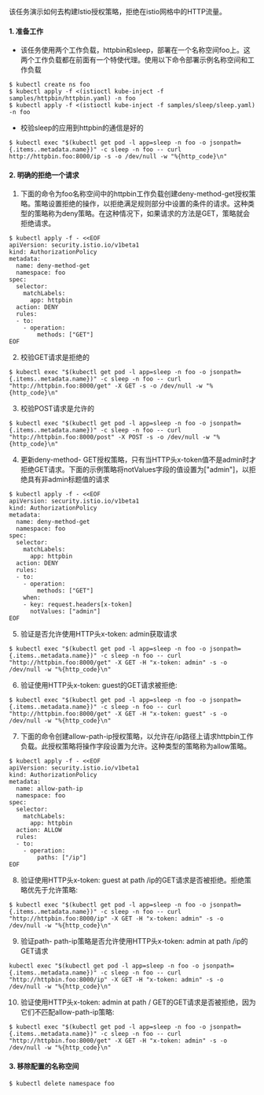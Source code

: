 该任务演示如何去构建Istio授权策略，拒绝在istio网格中的HTTP流量。

#### 1. 准备工作

- 该任务使用两个工作负载，httpbin和sleep，部署在一个名称空间foo上。这两个工作负载都在前面有一个特使代理。使用以下命令部署示例名称空间和工作负载

```shell
$ kubectl create ns foo
$ kubectl apply -f <(istioctl kube-inject -f samples/httpbin/httpbin.yaml) -n foo
$ kubectl apply -f <(istioctl kube-inject -f samples/sleep/sleep.yaml) -n foo
```

- 校验sleep的应用到httpbin的通信是好的

```shell
$ kubectl exec "$(kubectl get pod -l app=sleep -n foo -o jsonpath={.items..metadata.name})" -c sleep -n foo -- curl http://httpbin.foo:8000/ip -s -o /dev/null -w "%{http_code}\n"

```

#### 2. 明确的拒绝一个请求

1. 下面的命令为foo名称空间中的httpbin工作负载创建deny-method-get授权策略。策略设置拒绝的操作，以拒绝满足规则部分中设置的条件的请求。这种类型的策略称为deny策略。在这种情况下，如果请求的方法是GET，策略就会拒绝请求。

```shell
$ kubectl apply -f - <<EOF
apiVersion: security.istio.io/v1beta1
kind: AuthorizationPolicy
metadata:
  name: deny-method-get
  namespace: foo
spec:
  selector:
    matchLabels:
      app: httpbin
  action: DENY
  rules:
  - to:
    - operation:
        methods: ["GET"]
EOF

```

2. 校验GET请求是拒绝的

```shell
$ kubectl exec "$(kubectl get pod -l app=sleep -n foo -o jsonpath={.items..metadata.name})" -c sleep -n foo -- curl "http://httpbin.foo:8000/get" -X GET -s -o /dev/null -w "%{http_code}\n"
```

3. 校验POST请求是允许的

```shell
$ kubectl exec "$(kubectl get pod -l app=sleep -n foo -o jsonpath={.items..metadata.name})" -c sleep -n foo -- curl "http://httpbin.foo:8000/post" -X POST -s -o /dev/null -w "%{http_code}\n"
```

4. 更新deny-method- GET授权策略，只有当HTTP头x-token值不是admin时才拒绝GET请求。下面的示例策略将notValues字段的值设置为["admin"]，以拒绝具有非admin标题值的请求

```shell
$ kubectl apply -f - <<EOF
apiVersion: security.istio.io/v1beta1
kind: AuthorizationPolicy
metadata:
  name: deny-method-get
  namespace: foo
spec:
  selector:
    matchLabels:
      app: httpbin
  action: DENY
  rules:
  - to:
    - operation:
        methods: ["GET"]
    when:
    - key: request.headers[x-token]
      notValues: ["admin"]
EOF

```

5. 验证是否允许使用HTTP头x-token: admin获取请求

```shell
$ kubectl exec "$(kubectl get pod -l app=sleep -n foo -o jsonpath={.items..metadata.name})" -c sleep -n foo -- curl "http://httpbin.foo:8000/get" -X GET -H "x-token: admin" -s -o /dev/null -w "%{http_code}\n"

```

6. 验证使用HTTP头x-token: guest的GET请求被拒绝:

```shell
$ kubectl exec "$(kubectl get pod -l app=sleep -n foo -o jsonpath={.items..metadata.name})" -c sleep -n foo -- curl "http://httpbin.foo:8000/get" -X GET -H "x-token: guest" -s -o /dev/null -w "%{http_code}\n"
```

7. 下面的命令创建allow-path-ip授权策略，以允许在/ip路径上请求httpbin工作负载。此授权策略将操作字段设置为允许。这种类型的策略称为allow策略。

```shell
$ kubectl apply -f - <<EOF
apiVersion: security.istio.io/v1beta1
kind: AuthorizationPolicy
metadata:
  name: allow-path-ip
  namespace: foo
spec:
  selector:
    matchLabels:
      app: httpbin
  action: ALLOW
  rules:
  - to:
    - operation:
        paths: ["/ip"]
EOF

```

8. 验证使用HTTP头x-token: guest at path /ip的GET请求是否被拒绝。拒绝策略优先于允许策略:

```shell
$ kubectl exec "$(kubectl get pod -l app=sleep -n foo -o jsonpath={.items..metadata.name})" -c sleep -n foo -- curl "http://httpbin.foo:8000/ip" -X GET -H "x-token: admin" -s -o /dev/null -w "%{http_code}\n"
```

9. 验证path- path-ip策略是否允许使用HTTP头x-token: admin at path /ip的GET请求

```shell
kubectl exec "$(kubectl get pod -l app=sleep -n foo -o jsonpath={.items..metadata.name})" -c sleep -n foo -- curl "http://httpbin.foo:8000/ip" -X GET -H "x-token: admin" -s -o /dev/null -w "%{http_code}\n"

```

10. 验证使用HTTP头x-token: admin at path / GET的GET请求是否被拒绝，因为它们不匹配allow-path-ip策略:

```shell
$ kubectl exec "$(kubectl get pod -l app=sleep -n foo -o jsonpath={.items..metadata.name})" -c sleep -n foo -- curl "http://httpbin.foo:8000/get" -X GET -H "x-token: admin" -s -o /dev/null -w "%{http_code}\n"

```

#### 3. 移除配置的名称空间

```shell
$ kubectl delete namespace foo
```
